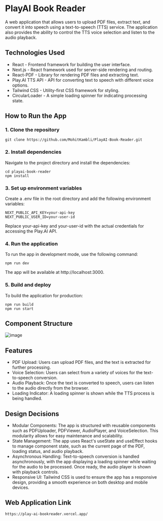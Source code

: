 # PlayAI Book Reader

A web application that allows users to upload PDF files, extract text, and convert it into speech using a text-to-speech (TTS) service. The application also provides the ability to control the TTS voice selection and listen to the audio playback.

## Technologies Used

- React - Frontend framework for building the user interface.
- Next.js - React framework used for server-side rendering and routing.
- React-PDF - Library for rendering PDF files and extracting text.
- Play.AI TTS API - API for converting text to speech with different voice options.
- Tailwind CSS - Utility-first CSS framework for styling.
- CircularLoader - A simple loading spinner for indicating processing state.

## How to Run the App
### 1. Clone the repository

```
git clone https://github.com/MohitKambli/PlayAI-Book-Reader.git
```

### 2. Install dependencies
Navigate to the project directory and install the dependencies:

```
cd playai-book-reader
npm install
```

### 3. Set up environment variables
Create a .env file in the root directory and add the following environment variables:

```
NEXT_PUBLIC_API_KEY=your-api-key
NEXT_PUBLIC_USER_ID=your-user-id
```

Replace your-api-key and your-user-id with the actual credentials for accessing the Play.AI API.

### 4. Run the application
To run the app in development mode, use the following command:

```
npm run dev
```

The app will be available at http://localhost:3000.

### 5. Build and deploy
To build the application for production:

```
npm run build
npm run start
```

## Component Structure

![image](https://github.com/user-attachments/assets/8a354206-4119-4da9-b2fd-a675e70f3130)

## Features

- PDF Upload: Users can upload PDF files, and the text is extracted for further processing.
- Voice Selection: Users can select from a variety of voices for the text-to-speech conversion.
- Audio Playback: Once the text is converted to speech, users can listen to the audio directly from the browser.
- Loading Indicator: A loading spinner is shown while the TTS process is being handled.

## Design Decisions

- Modular Components: The app is structured with reusable components such as PDFUploader, PDFViewer, AudioPlayer, and VoiceSelection. This modularity allows for easy maintenance and scalability.
- State Management: The app uses React's useState and useEffect hooks to manage component state, such as the current page of the PDF, loading status, and audio playback.
- Asynchronous Handling: Text-to-speech conversion is handled asynchronously, with the app displaying a loading spinner while waiting for the audio to be processed. Once ready, the audio player is shown with playback controls.
- Responsive UI: Tailwind CSS is used to ensure the app has a responsive design, providing a smooth experience on both desktop and mobile devices.

## Web Application Link

```
https://play-ai-bookreader.vercel.app/
```
